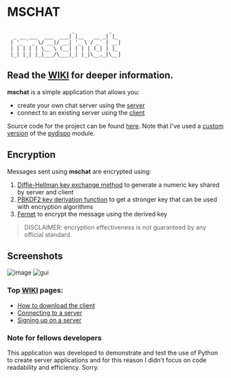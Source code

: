 # MSCHAT
                         _           _    
      _ __ ___  ___  ___| |__   __ _| |_  
     | '_ ` _ \/ __|/ __| '_ \ / _` | __|
     | | | | | \__ \ (__| | | | (_| | |_ 
     |_| |_| |_|___/\___|_| |_|\__,_|\__|

## Read the [WIKI](https://github.com/MattSini912/mschat/wiki/) for deeper information.

**mschat** is a simple application that allows you:
- create your own chat server using the [server](MSCHAT/server)
- connect to an existing server using the [client](MSCHAT/client.exe)

Source code for the project can be found [here](MSCHAT/src). Note that I've used a [custom version](MSCHAT/src/pydispo.py) of the [pydispo](https://github.com/aakash30jan/pydispo) module.

## Encryption
Messages sent using **mschat** are encrypted using:
1. [Diffie-Hellman key exchange method](https://en.wikipedia.org/wiki/Diffie%E2%80%93Hellman_key_exchange) to generate a numeric key shared by server and client
2. [PBKDF2 key derivation function](https://en.wikipedia.org/wiki/PBKDF2) to get a stronger key that can be used with encryption algorithms
3. [Fernet](https://cryptography.io/en/latest/fernet/) to encrypt the message using the derived key

> DISCLAIMER: encryption effectiveness is not guaranteed by any official standard.

## Screenshots

![image](https://user-images.githubusercontent.com/106877447/230715803-73fb0ce2-7962-4052-81b3-8e3997a355e2.png)
![gui](https://user-images.githubusercontent.com/106877447/203284504-11b58c6b-3ed1-4629-8d2f-0a9ece94a8b5.PNG)

### Top [WIKI](https://github.com/MattSini912/mschat/wiki/) pages:
- [How to download the client](https://github.com/MattSini912/mschat/wiki/client_download)
- [Connecting to a server](https://github.com/MattSini912/mschat/wiki/login)
- [Signing up on a server](https://github.com/MattSini912/mschat/wiki/register)

### Note for fellows developers
This application was developed to demonstrate and test the use of Python to create server applications and for this reason I didn't focus on code readability and efficiency. Sorry.
